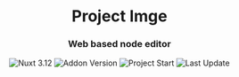 <h1 align="center">
    Project Imge
</h1>
<h3 align="center">
    Web based node editor
</h3>
<!-- <p align="center">
    <a href="#">Docs</a> |
    <a href="#">Report an Issue</a> 
</p> -->

<p align="center">
    <img alt="Nuxt 3.12" src="https://img.shields.io/badge/Nuxt-3.12.0-blue?logo=nuxtdotjs&logoColor=white" />
    <img alt="Addon Version" src="https://img.shields.io/badge/Addon_Version-0.20-blue" />
    <img alt="Project Start" src="https://img.shields.io/badge/project_start-21_Aug_2024-blue" />
    <img alt="Last Update" src="https://img.shields.io/github/last-commit/kutaycoskuner/imge" />
</p>
